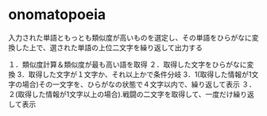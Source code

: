 # onomatopoeia


入力された単語ともっとも類似度が高いものを選定し、その単語をひらがなに変換した上で、選された単語の上位二文字を繰り返して出力する

１．類似度計算＆類似度が最も高い語を取得
２．取得した文字をひらがなに変換
3．取得した文字が１文字か、それ以上かで条件分岐
3．1(取得した情報が1文字の場合)その一文字を、ひらがなの状態で４文字以内で、繰り返して表示
３．２(取得した情報が1文字以上の場合).戦闘の二文字を取得して、一度だけ繰り返して表示
